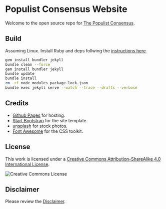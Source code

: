 # Populist Consensus Website

Welcome to the open source repo for [The Populist Consensus](https://www.populistconsensus.com).

## Build

Assuming Linux. Install Ruby and deps follwing the [instructions here](https://jekyllrb.com/docs/).

```bash
gem install bundler jekyll
bundle clean --force
gem install bundler jekyll
bundle update
bundle install
rm -rf node_modules package-lock.json
bundle exec jekyll serve --watch --trace --drafts --verbose
```

## Credits

- [Github Pages](https://pages.github.com) for hosting.
- [Start Bootstrap](http://startbootstrap.com) for the site template.
- [unsplash](http://unsplash.com) for stock photos.
- [Font Awesome](http://fortawesome.github.io/Font-Awesome) for the CSS toolkit.

## License

This work is licensed under a [Creative Commons Attribution-ShareAlike 4.0 International License](LICENSE).

![Creative Commons License](https://i.creativecommons.org/l/by-sa/4.0/88x31.png "license")

## Disclaimer

Please review the [Disclaimer](DISCLAIMER).
